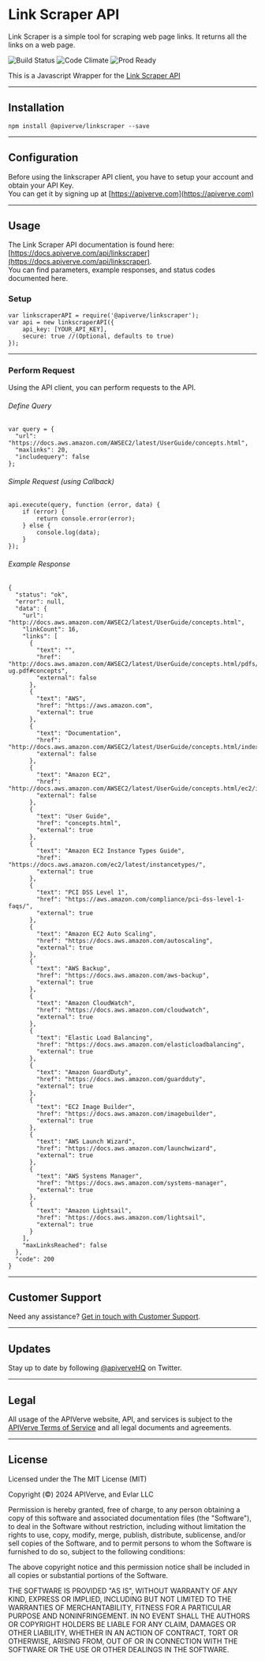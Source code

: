 Link Scraper API
============

Link Scraper is a simple tool for scraping web page links. It returns all the links on a web page.

![Build Status](https://img.shields.io/badge/build-passing-green)
![Code Climate](https://img.shields.io/badge/maintainability-B-purple)
![Prod Ready](https://img.shields.io/badge/production-ready-blue)

This is a Javascript Wrapper for the [Link Scraper API](https://apiverve.com/marketplace/api/linkscraper)

---

## Installation
	npm install @apiverve/linkscraper --save

---

## Configuration

Before using the linkscraper API client, you have to setup your account and obtain your API Key.  
You can get it by signing up at [https://apiverve.com](https://apiverve.com)

---

## Usage

The Link Scraper API documentation is found here: [https://docs.apiverve.com/api/linkscraper](https://docs.apiverve.com/api/linkscraper).  
You can find parameters, example responses, and status codes documented here.

### Setup

```
var linkscraperAPI = require('@apiverve/linkscraper');
var api = new linkscraperAPI({
    api_key: [YOUR_API_KEY],
    secure: true //(Optional, defaults to true)
});
```

---


### Perform Request
Using the API client, you can perform requests to the API.

###### Define Query

```
var query = {
  "url": "https://docs.aws.amazon.com/AWSEC2/latest/UserGuide/concepts.html",
  "maxlinks": 20,
  "includequery": false
};
```

###### Simple Request (using Callback)

```
api.execute(query, function (error, data) {
    if (error) {
        return console.error(error);
    } else {
        console.log(data);
    }
});
```

###### Example Response

```
{
  "status": "ok",
  "error": null,
  "data": {
    "url": "http://docs.aws.amazon.com/AWSEC2/latest/UserGuide/concepts.html",
    "linkCount": 16,
    "links": [
      {
        "text": "",
        "href": "http://docs.aws.amazon.com/AWSEC2/latest/UserGuide/concepts.html/pdfs/AWSEC2/latest/UserGuide/ec2-ug.pdf#concepts",
        "external": false
      },
      {
        "text": "AWS",
        "href": "https://aws.amazon.com",
        "external": true
      },
      {
        "text": "Documentation",
        "href": "http://docs.aws.amazon.com/AWSEC2/latest/UserGuide/concepts.html/index.html",
        "external": false
      },
      {
        "text": "Amazon EC2",
        "href": "http://docs.aws.amazon.com/AWSEC2/latest/UserGuide/concepts.html/ec2/index.html",
        "external": false
      },
      {
        "text": "User Guide",
        "href": "concepts.html",
        "external": true
      },
      {
        "text": "Amazon EC2 Instance Types Guide",
        "href": "https://docs.aws.amazon.com/ec2/latest/instancetypes/",
        "external": true
      },
      {
        "text": "PCI DSS Level 1",
        "href": "https://aws.amazon.com/compliance/pci-dss-level-1-faqs/",
        "external": true
      },
      {
        "text": "Amazon EC2 Auto Scaling",
        "href": "https://docs.aws.amazon.com/autoscaling",
        "external": true
      },
      {
        "text": "AWS Backup",
        "href": "https://docs.aws.amazon.com/aws-backup",
        "external": true
      },
      {
        "text": "Amazon CloudWatch",
        "href": "https://docs.aws.amazon.com/cloudwatch",
        "external": true
      },
      {
        "text": "Elastic Load Balancing",
        "href": "https://docs.aws.amazon.com/elasticloadbalancing",
        "external": true
      },
      {
        "text": "Amazon GuardDuty",
        "href": "https://docs.aws.amazon.com/guardduty",
        "external": true
      },
      {
        "text": "EC2 Image Builder",
        "href": "https://docs.aws.amazon.com/imagebuilder",
        "external": true
      },
      {
        "text": "AWS Launch Wizard",
        "href": "https://docs.aws.amazon.com/launchwizard",
        "external": true
      },
      {
        "text": "AWS Systems Manager",
        "href": "https://docs.aws.amazon.com/systems-manager",
        "external": true
      },
      {
        "text": "Amazon Lightsail",
        "href": "https://docs.aws.amazon.com/lightsail",
        "external": true
      }
    ],
    "maxLinksReached": false
  },
  "code": 200
}
```

---

## Customer Support

Need any assistance? [Get in touch with Customer Support](https://apiverve.com/contact).

---

## Updates
Stay up to date by following [@apiverveHQ](https://twitter.com/apiverveHQ) on Twitter.

---

## Legal

All usage of the APIVerve website, API, and services is subject to the [APIVerve Terms of Service](https://apiverve.com/terms) and all legal documents and agreements.

---

## License
Licensed under the The MIT License (MIT)

Copyright (&copy;) 2024 APIVerve, and Evlar LLC

Permission is hereby granted, free of charge, to any person obtaining a copy of this software and associated documentation files (the "Software"), to deal in the Software without restriction, including without limitation the rights to use, copy, modify, merge, publish, distribute, sublicense, and/or sell copies of the Software, and to permit persons to whom the Software is furnished to do so, subject to the following conditions:

The above copyright notice and this permission notice shall be included in all copies or substantial portions of the Software.

THE SOFTWARE IS PROVIDED "AS IS", WITHOUT WARRANTY OF ANY KIND, EXPRESS OR IMPLIED, INCLUDING BUT NOT LIMITED TO THE WARRANTIES OF MERCHANTABILITY, FITNESS FOR A PARTICULAR PURPOSE AND NONINFRINGEMENT. IN NO EVENT SHALL THE AUTHORS OR COPYRIGHT HOLDERS BE LIABLE FOR ANY CLAIM, DAMAGES OR OTHER LIABILITY, WHETHER IN AN ACTION OF CONTRACT, TORT OR OTHERWISE, ARISING FROM, OUT OF OR IN CONNECTION WITH THE SOFTWARE OR THE USE OR OTHER DEALINGS IN THE SOFTWARE.